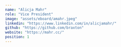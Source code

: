 ```yaml
---
name: "Alicja Mahr"
role: "Vice President"
image: "assets/eboard/amahr.jpeg"
linkedin: "https://www.linkedin.com/in/alicjamahr/"
github: "https://github.com/braxton"
website: "https://mahr.cc/"
position: 1
---
```

